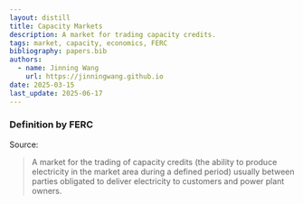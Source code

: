 ```yaml
---
layout: distill
title: Capacity Markets
description: A market for trading capacity credits.
tags: market, capacity, economics, FERC
bibliography: papers.bib
authors:
  - name: Jinning Wang
    url: https://jinningwang.github.io
date: 2025-03-15
last_update: 2025-06-17
---
```


### Definition by FERC

Source: <d-cite key="ferc2020glossary"></d-cite>

> A market for the trading of capacity credits (the ability to produce electricity in the market area during a defined period) usually between parties obligated to deliver electricity to customers and power plant owners.
